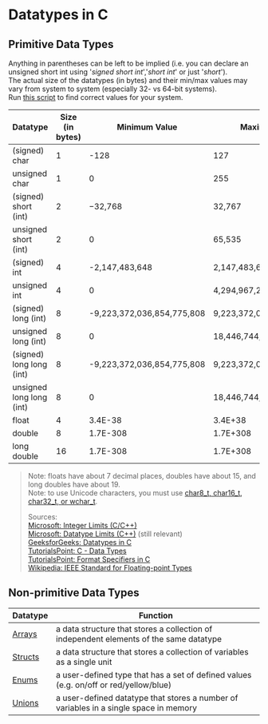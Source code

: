 # Datatypes in C

## Primitive Data Types
Anything in parentheses can be left to be implied (i.e. you can declare an unsigned short int using '_signed short int_','_short int_' or just '_short_'). <br />
The actual size of the datatypes (in bytes) and their min/max values may vary from system to system (especially 32- vs 64-bit systems). <br />
Run [this script](https://github.com/steven-schronk/C-Programming-Examples/commit/077c0d23312f66cd8209683c639516e56b06eb47) to find correct values for your system. <br />

| Datatype | Size (in bytes) | Minimum Value | Maximum Value | [Format Specifier](https://github.com/EthanC2/Notes-and-Writeups/blob/main/C/Input%20and%20Output/Formatting%20Input%20and%20Output.md) | Literal Suffix |
| -------- | --------------- | ------------- | ------------- | ---------------- | -------------- |
| (signed) char | 1 | -128 | 127 | %c |  |
| unsigned char | 1 | 0 | 255 | %c |  |
| (signed) short (int) | 2 | −32,768 | 32,767 | %hi |  |
| unsigned short (int) | 2 | 0 | 65,535 | %hu |  |
| (signed) int | 4 | -2,147,483,648 | 2,147,483,647 | %d |  |
| unsigned int | 4 | 0 | 4,294,967,295  | %u |  |
| (signed) long (int) | 8 | -9,223,372,036,854,775,808 | 9,223,372,036,854,775,807 | %ld |  |
| unsigned long (int) | 8 | 0 | 18,446,744,073,709,551,615 | %lu |  |
| (signed) long long (int) | 8 | -9,223,372,036,854,775,808 | 9,223,372,036,854,775,807 | %lld |  |
| unsigned long long (int) | 8 | 0 | 18,446,744,073,709,551,615 | %llu |  |
| float | 4 | 3.4E-38 | 3.4E+38 | %f |  |
| double | 8 | 1.7E-308 | 1.7E+308 | %lf |  |
| long double | 16 | 1.7E-308 | 1.7E+308 | %Lf |  |
> Note: floats have about 7 decimal places, doubles have about 15, and long doubles have about 19. <br />
> Note: to use Unicode characters, you must use [char8_t, char16_t, char32_t, or wchar_t](https://stackoverflow.com/questions/11287213/what-is-a-wide-character-string-in-c-language). <br />
>
> Sources: <br />
> [Microsoft: Integer Limits (C/C++)](https://docs.microsoft.com/en-us/cpp/c-language/cpp-integer-limits?view=msvc-160) <br />
> [Microsoft: Datatype Limits (C++)](https://docs.microsoft.com/en-us/cpp/cpp/data-type-ranges?view=msvc-160) (still relevant) <br />
> [GeeksforGeeks: Datatypes in C](https://www.geeksforgeeks.org/data-types-in-c/) <br />
> [TutorialsPoint: C - Data Types](https://www.tutorialspoint.com/cprogramming/c_data_types.htm) <br />
> [TutorialsPoint: Format Specifiers in C](https://www.tutorialspoint.com/format-specifiers-in-c) <br />
> [Wikipedia: IEEE Standard for Floating-point Types](https://en.wikipedia.org/wiki/IEEE_754-1985) <br />

## Non-primitive Data Types
| Datatype | Function |
| -------- | -------- |
| [Arrays](https://github.com/EthanC2/Notes-and-Writeups/blob/main/C/Data%20Types/Arrays.md) | a data structure that stores a collection of independent elements of the same datatype |
| [Structs](https://github.com/EthanC2/Notes-and-Writeups/blob/main/C/Data%20Types/Structures.md) | a data structure that stores a collection of variables as a single unit |
| [Enums](https://github.com/EthanC2/Notes-and-Writeups/blob/main/C/Data%20Types/Enumerations.md) | a user-defined type that has a set of defined values (e.g. on/off or red/yellow/blue) |
| [Unions](https://github.com/EthanC2/Notes-and-Writeups/blob/main/C/Data%20Types/Unions.md) | a user-defined datatype that stores a number of variables in a single space in memory |
